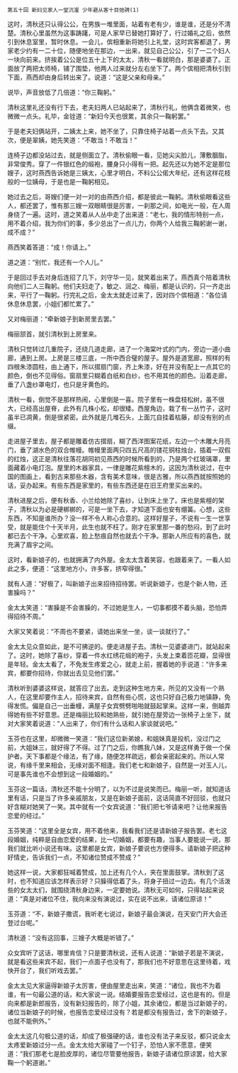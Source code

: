     第五十回 新妇见家人一堂沆瀣 少年避从客十目弛骋(1) 

   这时，清秋还只认得公公，在男族一堆里面，站着有老有少，谁是谁，还是分不清楚。清秋心里虽然为这事踌躇，可是人家早已替她打算好了，行过婚礼之后，依然引到休息室里，暂时休息。一会儿，傧相重新将她引上礼堂，这时宾客都退了，男家老少约有一二十位，随便地坐在那边，一出来，就见自己公公，引了一二个妇人一块向前来。挤挨着公公是位五十上下的太太，清秋一看就明白，那是婆婆了。正面放了两把太师椅，铺了围垫，他两人过来就分左右坐下了。两个傧相把清秋引到下面，燕西却由身后转出来了。说道：“这是父亲和母亲。”

   说毕，声音放低了几倍道：“你三鞠躬。”

   清秋这里礼还没有行下去，老夫妇两人已站起来了，清秋行礼，他俩含着微笑，也微微一点头。礼毕，金铨道：“新妇今天也很累，其余只一鞠躬罢。”

   于是老夫妇俩站开，二姨太上来，她不坐了，只靠住椅子站着一点头下去。又其次，便是翠姨，她先笑道：“不敢当！不敢当！”

   连椅子边都没站过去，就是侧面立了。清秋偷眼一看，见她尖尖脸儿，薄敷胭脂，非常俊秀。穿了一件银红色的缎袍，腰身只小得有一把。起先还以为她不定是那位嫂子，这时燕西告诉她是三姨太，心里才明白，不料公公偌大年纪，还有这样花枝般的一位姨母，于是也是一鞠躬相见。

   她过去之后，哥嫂们便一对一对的由燕西介绍，都是彼此一鞠躬。清秋偷眼看这些人，都还罢了，惟有那三嫂一双眼睛很是厉害，一刹那之间，如电光一般，在人周身绕了一遍。这时，道之笑着从人丛中走了出来道：“老七，我的情形特别一点，用不着介绍，我为你们的事，多少总出了一点儿力，你两个人给我三鞠躬谢一谢，成不成？”

   燕西笑着答道：“成！你请上。”

   道之道：“别忙，我还有一个人儿。”

   于是回过手去对身后连招了几下，刘守华一见，就笑着出来了。燕西真个陪着清秋向他们二人三鞠躬。他们夫妇走了，敏之、润之、梅丽，都是认识的，只一齐走出来，平行了一鞠躬。行完礼之后，金太太就走过来了，因对四个傧相道：“各位请休息休息罢，小姐们都忙累了。”

   又对梅丽道：“牵新娘子到新房里去罢。”

   梅丽颔首，就引清秋到上房里来。

   清秋只觉转过几重院子，还绕几道走廊，进了一个海棠叶式的门内，旁边一道小曲廊，通到上房。上房是三楼三底，一所中西合璧的屋子。屋外是道宽廊，照样的有四根朱漆圆柱，由上通下，所以摺扇门窗，齐上朱漆，好在并没有配上一点其它的颜色，倒也不见得俗。窗扇里只糊着白纸和白纱，也不用其他的颜色。沿着走廊，垂了八盏纱罩电灯，也只是牙黄色的。

   清秋一看，倒觉不是那样热闹，心里倒是一喜。院子里有一株盘枝松树，虽不很大，已经高出屋脊，此外有几株小松，却很矮。西屋角边，栽了有一丛竹子，这时虽半已凋黄，倒是很紧密。此外就是几堆石头，上面兀自挂着枯藤，却没有别的点缀。

   走进屋子里去，屋子都是雕着仿古摺扇，糊了西洋图案花纸，左边一个木雕大月亮门，垂了湖水色的双合帷幔。帷幔里面两只四五尺高的镂花铜柱烛台，插着一双假的红烛，这正是清秋往落花胡同初见燕西的时候所看到的，乃是两个红玻璃罩，里面藏着小电灯泡。屋里的木器家具，一律是雕花紫檀木的，这因为清秋说过，在中国的图画上，看到古来那些木器，含有美术意味，很是古雅，所以燕西就按照她的话，妥办起来。有些东西是家里的，有些东西还是在旧王府里买出来的。

   清秋进屋之后，便有秋香、小兰给她除了喜纱，让到床上坐了。床也是紫檀的架子，清秋以为必是硬梆梆的，可是一坐下去，才知道下面也安有绷簧。心想，这些东西，不知是谁所办？没一样不令人称心合意的。这样好屋子，不说有一生一世享受，就是能住个十天半月，此生也就不枉了。刚才在家里那一番的愁闷，到了此时都已去个干净。心里欢喜，脸上愁痕自然也就去个干净。那新人所应有的喜色，就充满了眉宇之间。

   这时，看新娘子的，也就拥满了内外屋。金太太含着笑容，也跟着来了。一看人如此之多，便道：“这里地方小，许多客，挤窄得很。”

   就有人道：“好极了，叫新娘子出来招待招待罢。听说新娘子，也是个新人物，还害臊吗？”

   金太太笑道：“害臊是不会害臊的，不过她是生人，一切事都摸不着头脑，恐怕弄得招待不周。”

   大家又笑着说：“不周也不要紧，请她出来坐一坐，谈一谈就行了。”

   金太太见众意如此，是不可拂逆的。便走进屋子去。清秋一见婆婆进门，就站起来了。这时，她除了喜纱，穿着一件水红绣花缎的袍子，头发上束着匝花瓣，显得很是年轻。金太太看了，不免发生疼爱之心，就走上前，握着她的手说道：“许多来宾，都要你招待，你就出去见见他们罢。”

   清秋听到婆婆这样说，就答应了出去。走到这种生地方来，所见的又没有一个熟人，在这里却要作主人，招待来宾，自然有些心慌，这也只好自己极力地镇静，免得发慌。偏是自己一出垂幔，满屋子女宾劈劈啪啪就鼓起掌来。这样一来，倒越弄得她有些不好意思。还是梅丽比较和她熟些，就引她在屋旁边一张椅子上坐下，就对大家笑着说道：“人出来了，你们有什么话和人家谈就说吧。”

   玉芬也在这里，却微微一笑道：“我们这位新弟媳，和姐妹真是投机，没过门之前，大姐妹三，就好得了不得。过了门之后，你瞧我八妹，又是这样勇于做一个保护者。天下事都是个缘法，有了缘，随便怎样疏远，都会亲密起来的。所以人常说，有缘千里来相会，无缘对面不相逢。我们老七和新娘子，自然是一对玉人儿，可是事先谁也不会想到这一段婚姻的。”

   玉芬这一篇话，清秋还不能十分明了，以为不过是说笑而已。梅丽一听，就知道话里有话，只是当了许多亲戚朋友，又是在新娘子面前，这话简直不好回驳，也就只好含糊对她笑了一笑。其中就有一个女宾说道：“我们把七爷请来吧？让他来报告恋爱的经过。”

   玉芬笑道：“这里全是女宾，用不着他来，我看我们还是请新娘子报告罢。老七这段婚姻，纯粹是自由恋爱的结果，比一切婚姻，都要有趣，当事人要能说一说，那我们就比听小说还有味。这里都是女宾，新娘子要说也方便得多。请新娘子把这种好情史，告诉我们一点，不知诸位赞成不赞成？”

   她这样一说，大家都狂喊着赞成，加上还有几个人，夹在里面鼓掌。清秋到了这时，也不知道应该怎样表示好？只臊得低着了头，将身子扭过一边去。有几个活泼些的女太太们，就围绕清秋身边来，一定要她说。清秋无可如何，只得站起来说道：“真是对诸位不住，我向来没有演说过，实在说不出来，请诸位原谅！”

   玉芬道：“不，新娘子撒谎，我听老七说过，新娘子最会演说，在天安门开大会还登过台呢。”

   清秋道：“没有这回事，三嫂子大概是听错了。”

   众女宾听了这话，哪里肯信？只是要清秋说，还有人说道：“新娘子若是不演说，就是看这些来宾不起，我们一点面子也没有了，那我们也不好意思在这里待着，戏快开台了，我们听戏去罢。”

   金太太见大家逼得新娘子太厉害，便由屋里走出来，笑道：“诸位，我也不为着谁，有一句最公道的话，和大家说一说。结婚要报告恋爱经过，这也是有的。但是向来都是新郎报告，没有新妇报告的，除了小姐，其余诸位，都是当过新娘子的，诸位当新娘子的时候，也报告恋爱经过没有？若是都没有报告过，舍下的新娘子，也就不能例外。”

   金太太这几句极公道的话，却成了极强硬的话，谁也没有法子来反驳，都只说金太太疼爱新娘过分一点。金太太给大家碰了一个钉子，恐怕人家不愿意，便笑道：“我们那老七是脸皮厚的，诸位尽管要他报告，新娘子请诸位原谅罢，给大家鞠一个躬道谢。”

